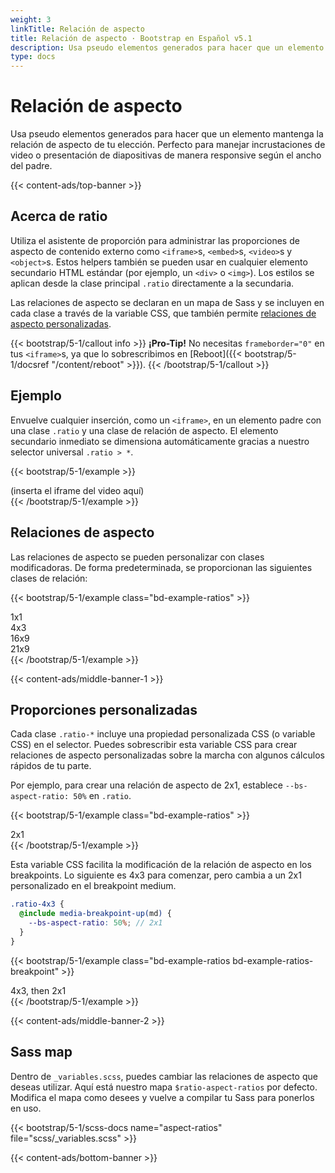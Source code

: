 ```yaml
---
weight: 3
linkTitle: Relación de aspecto
title: Relación de aspecto · Bootstrap en Español v5.1
description: Usa pseudo elementos generados para hacer que un elemento mantenga la relación de aspecto de tu elección. Perfecto para manejar incrustaciones de video o presentación de diapositivas de manera responsive según el ancho del padre.
type: docs
---
```


# Relación de aspecto

Usa pseudo elementos generados para hacer que un elemento mantenga la relación de aspecto de tu elección. Perfecto para manejar incrustaciones de video o presentación de diapositivas de manera responsive según el ancho del padre.

{{< content-ads/top-banner >}}

## Acerca de ratio

Utiliza el asistente de proporción para administrar las proporciones de aspecto de contenido externo como `<iframe>`s, `<embed>`s, `<video>`s y `<object>`s. Estos helpers también se pueden usar en cualquier elemento secundario HTML estándar (por ejemplo, un `<div>` o `<img>`). Los estilos se aplican desde la clase principal `.ratio` directamente a la secundaria.

Las relaciones de aspecto se declaran en un mapa de Sass y se incluyen en cada clase a través de la variable CSS, que también permite [relaciones de aspecto personalizadas](#custom-ratios).

{{< bootstrap/5-1/callout info >}}
**¡Pro-Tip!** No necesitas `frameborder="0"` en tus `<iframe>`s, ya que lo sobrescribimos en [Reboot]({{< bootstrap/5-1/docsref "/content/reboot" >}}).
{{< /bootstrap/5-1/callout >}}

## Ejemplo

Envuelve cualquier inserción, como un `<iframe>`, en un elemento padre con una clase `.ratio` y una clase de relación de aspecto. El elemento secundario inmediato se dimensiona automáticamente gracias a nuestro selector universal `.ratio > *`.

{{< bootstrap/5-1/example >}}
<div class="ratio ratio-16x9">
  (inserta el iframe del video aquí)
</div>
{{< /bootstrap/5-1/example >}}

## Relaciones de aspecto

Las relaciones de aspecto se pueden personalizar con clases modificadoras. De forma predeterminada, se proporcionan las siguientes clases de relación:

{{< bootstrap/5-1/example class="bd-example-ratios" >}}
<div class="ratio ratio-1x1">
  <div>1x1</div>
</div>
<div class="ratio ratio-4x3">
  <div>4x3</div>
</div>
<div class="ratio ratio-16x9">
  <div>16x9</div>
</div>
<div class="ratio ratio-21x9">
  <div>21x9</div>
</div>
{{< /bootstrap/5-1/example >}}

{{< content-ads/middle-banner-1 >}}

## Proporciones personalizadas

Cada clase `.ratio-*` incluye una propiedad personalizada CSS (o variable CSS) en el selector. Puedes sobrescribir esta variable CSS para crear relaciones de aspecto personalizadas sobre la marcha con algunos cálculos rápidos de tu parte.

Por ejemplo, para crear una relación de aspecto de 2x1, establece `--bs-aspect-ratio: 50%` en `.ratio`.

{{< bootstrap/5-1/example class="bd-example-ratios" >}}
<div class="ratio" style="--bs-aspect-ratio: 50%;">
  <div>2x1</div>
</div>
{{< /bootstrap/5-1/example >}}

Esta variable CSS facilita la modificación de la relación de aspecto en los breakpoints. Lo siguiente es 4x3 para comenzar, pero cambia a un 2x1 personalizado en el breakpoint medium.

```scss
.ratio-4x3 {
  @include media-breakpoint-up(md) {
    --bs-aspect-ratio: 50%; // 2x1
  }
}
```

{{< bootstrap/5-1/example class="bd-example-ratios bd-example-ratios-breakpoint" >}}
<div class="ratio ratio-4x3">
  <div>4x3, then 2x1</div>
</div>
{{< /bootstrap/5-1/example >}}

{{< content-ads/middle-banner-2 >}}

## Sass map

Dentro de `_variables.scss`, puedes cambiar las relaciones de aspecto que deseas utilizar. Aquí está nuestro mapa `$ratio-aspect-ratios` por defecto. Modifica el mapa como desees y vuelve a compilar tu Sass para ponerlos en uso.

{{< bootstrap/5-1/scss-docs name="aspect-ratios" file="scss/_variables.scss" >}}

{{< content-ads/bottom-banner >}}